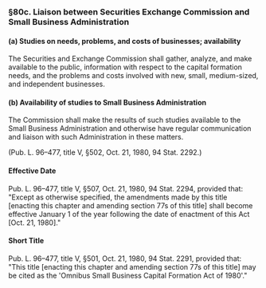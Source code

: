 ### §80c. Liaison between Securities Exchange Commission and Small Business Administration ###

#### (a) Studies on needs, problems, and costs of businesses; availability ####

The Securities and Exchange Commission shall gather, analyze, and make available to the public, information with respect to the capital formation needs, and the problems and costs involved with new, small, medium-sized, and independent businesses.

#### (b) Availability of studies to Small Business Administration ####

The Commission shall make the results of such studies available to the Small Business Administration and otherwise have regular communication and liaison with such Administration in these matters.

(Pub. L. 96–477, title V, §502, Oct. 21, 1980, 94 Stat. 2292.)

#### Effective Date ####

Pub. L. 96–477, title V, §507, Oct. 21, 1980, 94 Stat. 2294, provided that: "Except as otherwise specified, the amendments made by this title [enacting this chapter and amending section 77s of this title] shall become effective January 1 of the year following the date of enactment of this Act [Oct. 21, 1980]."

#### Short Title ####

Pub. L. 96–477, title V, §501, Oct. 21, 1980, 94 Stat. 2291, provided that: "This title [enacting this chapter and amending section 77s of this title] may be cited as the 'Omnibus Small Business Capital Formation Act of 1980'."